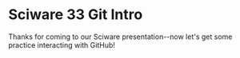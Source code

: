 # Sciware 33 Git Intro

Thanks for coming to our Sciware presentation--now let's get some practice interacting with GitHub!
